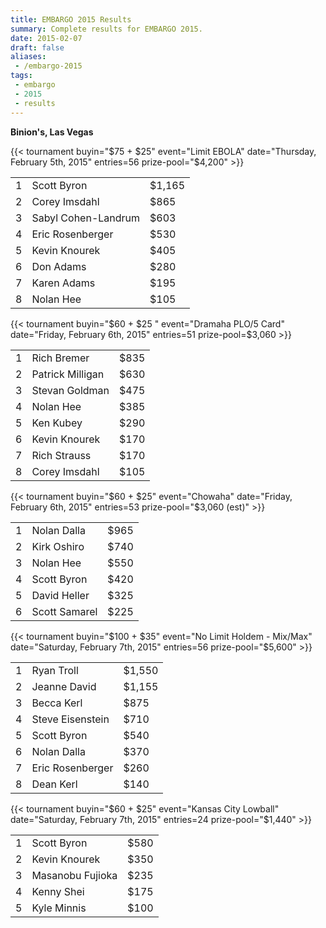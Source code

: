 ```yaml
---
title: EMBARGO 2015 Results
summary: Complete results for EMBARGO 2015.
date: 2015-02-07
draft: false
aliases:
 - /embargo-2015
tags:
 - embargo
 - 2015
 - results
---
```


**Binion's, Las Vegas**

{{< tournament
    buyin="$75 + $25"
    event="Limit EBOLA"
    date="Thursday, February 5th, 2015"
    entries=56
    prize-pool="$4,200" >}}

|   |                     |        |
|--:|---------------------|--------|
| 1 | Scott Byron         | $1,165 |
| 2 | Corey Imsdahl       | $865   |
| 3 | Sabyl Cohen-Landrum | $603   |
| 4 | Eric Rosenberger    | $530   |
| 5 | Kevin Knourek       | $405   |
| 6 | Don Adams           | $280   |
| 7 | Karen Adams         | $195   |
| 8 | Nolan Hee           | $105   |

{{< tournament
buyin="$60 + $25 "
event="Dramaha PLO/5 Card"
date="Friday, February 6th, 2015"
entries=51
prize-pool=$3,060 >}}

|   |                  |      |
|--:|------------------|------|
| 1 | Rich Bremer      | $835 |
| 2 | Patrick Milligan | $630 |
| 3 | Stevan Goldman   | $475 |
| 4 | Nolan Hee        | $385 |
| 5 | Ken Kubey        | $290 |
| 6 | Kevin Knourek    | $170 |
| 7 | Rich Strauss     | $170 |
| 8 | Corey Imsdahl    | $105 |

{{< tournament
    buyin="$60 + $25"
    event="Chowaha"
    date="Friday, February 6th, 2015"
    entries=53
    prize-pool="$3,060 (est)" >}}

|   |               |      |
|--:|---------------|------|
| 1 | Nolan Dalla   | $965 |
| 2 | Kirk Oshiro   | $740 |
| 3 | Nolan Hee     | $550 |
| 4 | Scott Byron   | $420 |
| 5 | David Heller  | $325 |
| 6 | Scott Samarel | $225 |

{{< tournament
    buyin="$100 + $35"
    event="No Limit Holdem - Mix/Max"
    date="Saturday, February 7th, 2015"
    entries=56
    prize-pool="$5,600" >}}

|   |                  |        |
|--:|------------------|--------|
| 1 | Ryan Troll       | $1,550 |
| 2 | Jeanne David     | $1,155 |
| 3 | Becca Kerl       | $875   |
| 4 | Steve Eisenstein | $710   |
| 5 | Scott Byron      | $540   |
| 6 | Nolan Dalla      | $370   |
| 7 | Eric Rosenberger | $260   |
| 8 | Dean Kerl        | $140   |

{{< tournament
    buyin="$60 + $25"
    event="Kansas City Lowball"
    date="Saturday, February 7th, 2015"
    entries=24
    prize-pool="$1,440" >}}

|   |                  |      |
|--:|------------------|------|
| 1 | Scott Byron      | $580 |
| 2 | Kevin Knourek    | $350 |
| 3 | Masanobu Fujioka | $235 |
| 4 | Kenny Shei       | $175 |
| 5 | Kyle Minnis      | $100 |
